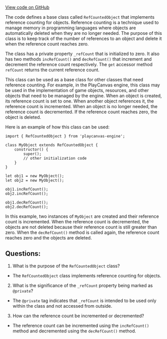 [View code on GitHub](https://github.com/playcanvas/engine/src/core/ref-counted-object.js)

The code defines a base class called `RefCountedObject` that implements reference counting for objects. Reference counting is a technique used to manage memory in programming languages where objects are automatically deleted when they are no longer needed. The purpose of this class is to keep track of the number of references to an object and delete it when the reference count reaches zero.

The class has a private property `_refCount` that is initialized to zero. It also has two methods `incRefCount()` and `decRefCount()` that increment and decrement the reference count respectively. The `get` accessor method `refCount` returns the current reference count.

This class can be used as a base class for other classes that need reference counting. For example, in the PlayCanvas engine, this class may be used in the implementation of game objects, resources, and other objects that need to be managed by the engine. When an object is created, its reference count is set to one. When another object references it, the reference count is incremented. When an object is no longer needed, the reference count is decremented. If the reference count reaches zero, the object is deleted.

Here is an example of how this class can be used:

```
import { RefCountedObject } from 'playcanvas-engine';

class MyObject extends RefCountedObject {
    constructor() {
        super();
        // other initialization code
    }
}

let obj1 = new MyObject();
let obj2 = new MyObject();

obj1.incRefCount();
obj2.incRefCount();

obj1.decRefCount();
obj2.decRefCount();
```

In this example, two instances of `MyObject` are created and their reference count is incremented. When the reference count is decremented, the objects are not deleted because their reference count is still greater than zero. When the `decRefCount()` method is called again, the reference count reaches zero and the objects are deleted.
## Questions: 
 1. What is the purpose of the `RefCountedObject` class?
- The `RefCountedObject` class implements reference counting for objects.

2. What is the significance of the `_refCount` property being marked as `@private`?
- The `@private` tag indicates that `_refCount` is intended to be used only within the class and not accessed from outside.

3. How can the reference count be incremented or decremented?
- The reference count can be incremented using the `incRefCount()` method and decremented using the `decRefCount()` method.